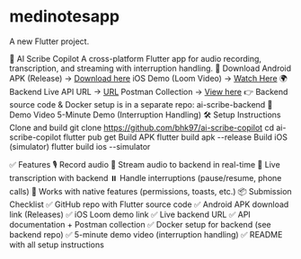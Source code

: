 # medinotesapp

A new Flutter project.

📖 AI Scribe Copilot
A cross-platform Flutter app for audio recording, transcription, and streaming with interruption handling.
📱 Download
Android APK (Release) → [Download here](https://github.com/bhk97/ai-scribe-copilot/releases/tag/file)
iOS Demo (Loom Video) → [Watch Here](https://www.loom.com/share/7960899930184609ac5f8940f75fd1e2)
🌍 Backend
Live API URL → [URL](http://medinotes-backend.onrender.com/test)
Postman Collection → [View here](https://affluencestudent09-9621263.postman.co/workspace/b670ffce-7bf1-4e01-8127-a71bfbfbad9a/collection/48826497-cff7c6df-8ee2-427b-863e-6b3c40bf8208?action=share&source=copy-link&creator=48826497)
👉 Backend source code & Docker setup is in a separate repo:
ai-scribe-backend
🎥 Demo Video
5-Minute Demo (Interruption Handling)
🛠️ Setup Instructions
Clone and build
git clone https://github.com/bhk97/ai-scribe-copilot
cd ai-scribe-copilot
flutter pub get
Build APK
flutter build apk --release
Build iOS (simulator)
flutter build ios --simulator

✅ Features
🎙️ Record audio
🔄 Stream audio to backend in real-time
📡 Live transcription with backend
⏸️ Handle interruptions (pause/resume, phone calls)
🔧 Works with native features (permissions, toasts, etc.)
📦 Submission Checklist
✅ GitHub repo with Flutter source code
✅ Android APK download link (Releases)
✅ iOS Loom demo link
✅ Live backend URL
✅ API documentation + Postman collection
✅ Docker setup for backend (see backend repo)
✅ 5-minute demo video (interruption handling)
✅ README with all setup instructions

